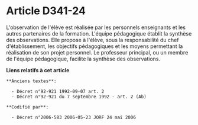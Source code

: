 # Article D341-24

L'observation de l'élève est réalisée par les personnels enseignants et les autres partenaires de la formation. L'équipe
pédagogique établit la synthèse des observations. Elle propose à l'élève, sous la responsabilité du chef d'établissement, les
objectifs pédagogiques et les moyens permettant la réalisation de son projet personnel. Le professeur principal, ou un membre
de l'équipe pédagogique, facilite la synthèse des observations.

**Liens relatifs à cet article**

	**Anciens textes**:

	  - Décret n°92-921 1992-09-07 art. 2
	  - Décret n°92-921 du 7 septembre 1992 - art. 2 (Ab)

	**Codifié par**:

	  - Décret n°2006-583 2006-05-23 JORF 24 mai 2006
